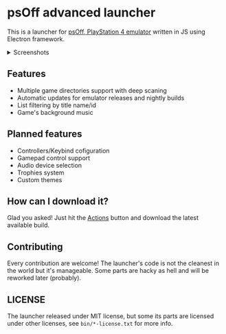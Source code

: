 # psOff advanced launcher

This is a launcher for [psOff, PlayStation 4 emulator](https://github.com/SysRay/psOff_public/) written in JS using Electron framework.

<details>
  <summary>Screenshots</summary>

  ![screen1](/misc/screen1.png)
  ![screen1](/misc/screen2.png)
  ![screen1](/misc/screen3.png)

</details>

## Features
+ Multiple game directories support with deep scaning
+ Automatic updates for emulator releases and nightly builds
+ List filtering by title name/id
+ Game's background music

## Planned features
+ Controllers/Keybind cofiguration
+ Gamepad control support
+ Audio device selection
+ Trophies system
+ Custom themes

## How can I download it?

Glad you asked! Just hit the [Actions](<https://github.com/igor725/adv-launch/actions?query=branch%3Amain>) button and download the latest available build.

## Contributing

Every contribution are welcome! The launcher's code is not the cleanest in the world but it's manageable.
Some parts are hacky as hell and will be reworked later (probably).

## LICENSE

The launcher released under MIT license, but some its parts are licensed under other licenses, see `bin/*-license.txt` for more info.
